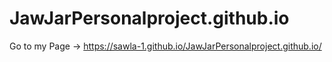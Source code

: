 # JawJarPersonalproject.github.io
Go to my Page -> https://sawla-1.github.io/JawJarPersonalproject.github.io/